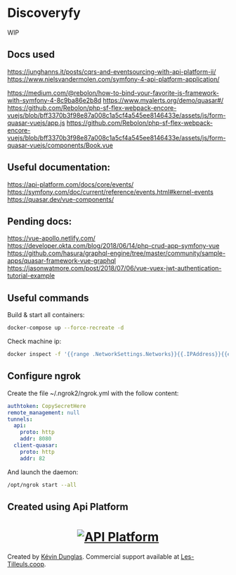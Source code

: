 # Discoveryfy

WIP

Docs used
-------
https://junghanns.it/posts/cqrs-and-eventsourcing-with-api-platform-ii/
https://www.nielsvandermolen.com/symfony-4-api-platform-application/

https://medium.com/@rebolon/how-to-bind-your-favorite-js-framework-with-symfony-4-8c9ba86e2b8d
https://www.myalerts.org/demo/quasar#/
https://github.com/Rebolon/php-sf-flex-webpack-encore-vuejs/blob/bff3370b3f98e87a008c1a5cf4a545ee8146433e/assets/js/form-quasar-vuejs/app.js
https://github.com/Rebolon/php-sf-flex-webpack-encore-vuejs/blob/bff3370b3f98e87a008c1a5cf4a545ee8146433e/assets/js/form-quasar-vuejs/components/Book.vue

Useful documentation:
-------
https://api-platform.com/docs/core/events/
https://symfony.com/doc/current/reference/events.html#kernel-events
https://quasar.dev/vue-components/

Pending docs:
-------
https://vue-apollo.netlify.com/
https://developer.okta.com/blog/2018/06/14/php-crud-app-symfony-vue
https://github.com/hasura/graphql-engine/tree/master/community/sample-apps/quasar-framework-vue-graphql
https://jasonwatmore.com/post/2018/07/06/vue-vuex-jwt-authentication-tutorial-example


Useful commands
-------
Build &  start all containers:
```bash
docker-compose up --force-recreate -d
```

Check machine ip:
```bash
docker inspect -f '{{range .NetworkSettings.Networks}}{{.IPAddress}}{{end}}' spotifydailylist_client-quasar_1
```

Configure ngrok
-------
Create the file ~/.ngrok2/ngrok.yml with the follow content:
```yaml
authtoken: CopySecretHere
remote_management: null
tunnels:
  api:
    proto: http
    addr: 8080
  client-quasar:
    proto: http
    addr: 82
```
And launch the daemon:
```bash
/opt/ngrok start --all
```


Created using Api Platform
-------
<h1 align="center"><a href="https://api-platform.com"><img src="https://api-platform.com/logo-250x250.png" alt="API Platform"></a></h1>

Created by [Kévin Dunglas](https://dunglas.fr). Commercial support available at [Les-Tilleuls.coop](https://les-tilleuls.coop).
